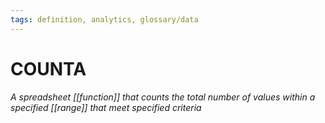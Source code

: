 ```yaml
---
tags: definition, analytics, glossary/data
---
```

#  COUNTA
*A spreadsheet [[function]] that counts the total number of values within a specified [[range]] that meet specified criteria*